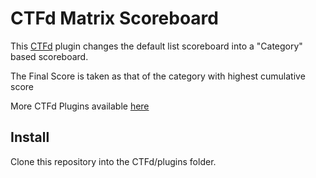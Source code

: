 # CTFd Matrix Scoreboard

This [CTFd](https://github.com/CTFd/CTFd) plugin changes the default list scoreboard into a "Category" based scoreboard.

The Final Score is taken as that of the category with highest cumulative score

More CTFd Plugins available [here](https://github.com/CTFd/plugins)
## Install

Clone this repository into the CTFd/plugins folder.



